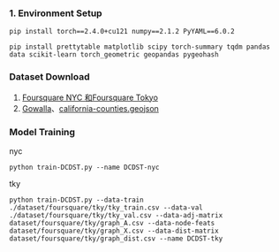 ### 1. Environment Setup
```
pip install torch==2.4.0+cu121 numpy==2.1.2 PyYAML==6.0.2
```
```
pip install prettytable matplotlib scipy torch-summary tqdm pandas data scikit-learn torch_geometric geopandas pygeohash
```

### Dataset Download
1. [Foursquare NYC 和Foursquare Tokyo](https://sites.google.com/site/yangdingqi/home/foursquare-dataset)
2. [Gowalla](https://snap.stanford.edu/data/loc-gowalla.html)、[california-counties.geojson](https://github.com/codeforgermany/click_that_hood/blob/main/public/data/california-counties.geojson)

### Model Training
nyc
```
python train-DCDST.py --name DCDST-nyc
```
tky
```
python train-DCDST.py --data-train ./dataset/foursquare/tky/tky_train.csv --data-val ./dataset/foursquare/tky/tky_val.csv --data-adj-matrix  dataset/foursquare/tky/graph_A.csv --data-node-feats dataset/foursquare/tky/graph_X.csv --data-dist-matrix dataset/foursquare/tky/graph_dist.csv --name DCDST-tky
```
